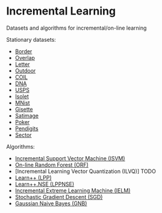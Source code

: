 # Incremental Learning
Datasets and algorithms for incremental/on-line learning

Stationary datasets:
- [Border](https://github.com/vlosing/Online-learning/tree/master/datasets/border)
- [Overlap](https://github.com/vlosing/Online-learning/tree/master/datasets/overlap)
- [Letter](https://archive.ics.uci.edu/ml/datasets/Letter+Recognition)
- [Outdoor](https://github.com/vlosing/Online-learning/tree/master/datasets/outdoor)
- [COIL](https://github.com/vlosing/Online-learning/tree/master/datasets/COIL)
- [DNA](https://www.csie.ntu.edu.tw/~cjlin/libsvmtools/datasets/multiclass.html#dna)
- [USPS](https://www.csie.ntu.edu.tw/~cjlin/libsvmtools/datasets/multiclass.html#usps)
- [Isolet](https://archive.ics.uci.edu/ml/datasets/ISOLET)
- [MNist](https://github.com/vlosing/Online-learning/tree/master/datasets/MNIST)
- [Gisette](https://archive.ics.uci.edu/ml/datasets/Gisette)
- [Satimage](https://archive.ics.uci.edu/ml/machine-learning-databases/statlog/satimage/)
- [Poker](https://www.csie.ntu.edu.tw/~cjlin/libsvmtools/datasets/multiclass.html#poker)
- [Pendigits](https://www.csie.ntu.edu.tw/~cjlin/libsvmtools/datasets/multiclass.html)
- [Sector](https://www.csie.ntu.edu.tw/~cjlin/libsvmtools/datasets/multiclass.html)

Algorithms:
- [Incremental Support Vector Machine (ISVM)](https://github.com/diehl/Incremental-SVM-Learning-in-MATLAB)
- [On-line Random Forest (ORF)](https://github.com/amirsaffari/online-multiclass-lpboost)
- [Incremental Learning Vector Quantization (ILVQ)] TODO
- [Learn++ (LPP)](https://github.com/gditzler/IncrementalLearning)
- [Learn++.NSE (LPPNSE)](https://github.com/gditzler/IncrementalLearning)
- [Incremental Extreme Learning Machine (IELM)](http://www3.ntu.edu.sg/home/egbhuang/elm_codes.html)
- [Stochastic Gradient Descent (SGD)](http://scikit-learn.org/stable/modules/generated/sklearn.linear_model.SGDClassifier.html)
- [Gaussian Naive Bayes (GNB)](http://scikit-learn.org/stable/modules/generated/sklearn.naive_bayes.GaussianNB.html#sklearn.naive_bayes.GaussianNB)
